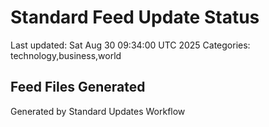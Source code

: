 # Standard Feed Update Status
Last updated: Sat Aug 30 09:34:00 UTC 2025
Categories: technology,business,world

## Feed Files Generated

Generated by Standard Updates Workflow
